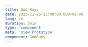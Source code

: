 ```yaml
---
title: God Rays
date: 2023-11-26T13:49:00.000+08:00
lang: en
duration: 5min
type: 'component'
meta: 'View Prototype'
component: GodRays
---
```


<Title />

<GodRays />
